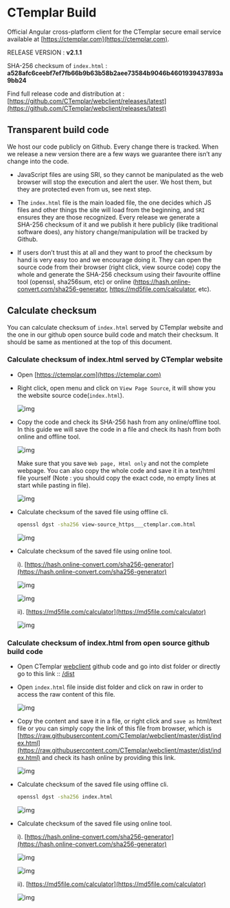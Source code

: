 # CTemplar Build

Official Angular cross-platform client for the CTemplar secure email service available at [https://ctemplar.com](https://ctemplar.com).

RELEASE VERSION : **v2.1.1**    

SHA-256 checksum of `index.html` : **a528afc6ceebf7ef7fb66b9b63b58b2aee73584b9046b4601939437893a9bb24**  

Find full release code and distribution at : [https://github.com/CTemplar/webclient/releases/latest](https://github.com/CTemplar/webclient/releases/latest)


## Transparent build code

We host our code publicly on Github. Every change there is tracked.
When we release a new version there are a few ways we guarantee there isn’t any change into the code.

* JavaScript files are using SRI, so they cannot be manipulated as the web browser will stop the execution and alert the user. We host them, but they are protected even from us, see next step.

* The `index.html` file is the main loaded file, the one decides which JS files and other things the site will load from the beginning, and `SRI` ensures they are those recognized. Every release we generate a SHA‌-256 checksum of it and we publish it here publicly (like traditional software does), any history change/manipulation will be tracked by Github.

* If users don’t trust this at all and they want to proof the checksum by hand is very easy too and we encourage doing it.
  They can open the source code from their browser (right click, view source code) copy the whole and generate the SHA‌-256
  checksum using their favourite offline tool (openssl, sha256sum, etc)
  or online (https://hash.online-convert.com/sha256-generator, https://md5file.com/calculator, etc).
  
  
## Calculate checksum

You can calculate checksum of `index.html` served by CTemplar website and the one in our github open source build code 
and match their checksum. It should be same as mentioned at the top of this document.

### Calculate checksum of index.html served by CTemplar website  

* Open [https://ctemplar.com](https://ctemplar.com)  

*  Right click, open menu and click on `View Page Source`, it will show you the website source code(`index.html`).
   
   ![img](/docs/images/right-click.png)

* Copy the code and check its SHA-256 hash from any online/offline tool. In this guide we will save the code in a file and check its hash
  from both online and offline tool.    
  
  ![img](/docs/images/save-as-file.png)
  
  Make sure that you save `Web page, Html only` and not the complete webpage. You can also copy
  the whole code and save it in a text/html file yourself (Note : you should copy the exact code, no empty lines at start while pasting in file).
  
  ![img](/docs/images/save-as-html-only-file.png)
  
* Calculate checksum of the saved file using offline cli.

    ```bash
    openssl dgst -sha256 view-source_https___ctemplar.com.html
    ```  
           
  ![img](/docs/images/calculate-hash-offline.png)
  
* Calculate checksum of the saved file using online tool.    

  i). [https://hash.online-convert.com/sha256-generator](https://hash.online-convert.com/sha256-generator)
  
    ![img](/docs/images/calculate-hash-online-1.png)
    
    ![img](/docs/images/calculate-hash-online-1.1.png)
      
  ii). [https://md5file.com/calculator](https://md5file.com/calculator)
  
    ![img](/docs/images/calculate-hash-online-2.png)



### Calculate checksum of index.html from open source github build code

* Open CTemplar [webclient](https://github.com/CTemplar/webclient) github code and go into dist folder or directly go 
  to this link :: [/dist](/dist)

* Open `index.html` file inside dist folder and click on raw in order to access the raw content of this file.

  ![img](/docs/images/hash-online-raw-1.png)

* Copy the content and save it in a file, or right click and `save as` html/text file or you can simply copy the link of this file from 
  browser, which is [https://raw.githubusercontent.com/CTemplar/webclient/master/dist/index.html](https://raw.githubusercontent.com/CTemplar/webclient/master/dist/index.html)
  and check its hash online by providing this link.  

  ![img](/docs/images/save-github-file1.png)
  
  
* Calculate checksum of the saved file using offline cli.

    ```bash
    openssl dgst -sha256 index.html
    ```  
           
  ![img](/docs/images/calculate-hash-offline-github.png)
  
* Calculate checksum of the saved file using online tool.    

  i). [https://hash.online-convert.com/sha256-generator](https://hash.online-convert.com/sha256-generator)
  
    ![img](/docs/images/calculate-hash-online-github.png)
    
    ![img](/docs/images/calculate-hash-online-github1.png)
      
  ii). [https://md5file.com/calculator](https://md5file.com/calculator)
  
    ![img](/docs/images/calculate-hash-online-github2.png)  
  

